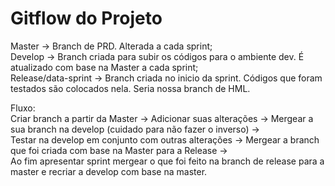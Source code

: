 # Gitflow do Projeto

Master -> Branch de PRD. Alterada a cada sprint; <br>
Develop -> Branch criada para subir os códigos para o ambiente dev. É atualizado com base na Master a cada sprint; <br>
Release/data-sprint -> Branch criada no inicio da sprint. Códigos que foram testados são colocados nela. Seria nossa branch de HML. <br>

Fluxo:<br>
Criar branch a partir da Master -> Adicionar suas alterações -> Mergear a sua branch na develop (cuidado para não fazer o inverso) -> <br>
Testar na develop em conjunto com outras alterações -> Mergear a branch que foi criada com base na Master para a Release -> <br>
Ao fim apresentar sprint mergear o que foi feito na branch de release para a master e recriar a develop com base na master.
